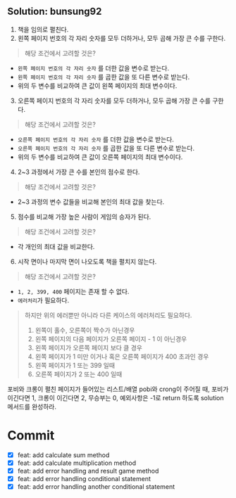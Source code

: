 ## Solution: bunsung92

1. 책을 임의로 펼친다.
2. 왼쪽 페이지 번호의 각 자리 숫자를 모두 더하거나, 모두 곱해 가장 큰 수를 구한다.
> 해당 조건에서 고려할 것은?
- `왼쪽 페이지 번호의 각 자리 숫자` 를 더한 값을 변수로 받는다.
- `왼쪽 페이지 번호의 각 자리 숫자` 를 곱한 값을 또 다른 변수로 받는다.
- 위의 두 변수를 비교하여 큰 값이 왼쪽 페이지의 최대 변수이다.
3. 오른쪽 페이지 번호의 각 자리 숫자를 모두 더하거나, 모두 곱해 가장 큰 수를 구한다.
> 해당 조건에서 고려할 것은?
- `오른쪽 페이지 번호의 각 자리 숫자` 를 더한 값을 변수로 받는다.
- `오른쪽 페이지 번호의 각 자리 숫자` 를 곱한 값을 또 다른 변수로 받는다.
- 위의 두 변수를 비교하여 큰 값이 오른쪽 페이지의 최대 변수이다.

4. 2~3 과정에서 가장 큰 수를 본인의 점수로 한다.
> 해당 조건에서 고려할 것은?
- 2~3 과정의 변수 값들을 비교해 본인의 최대 값을 찾는다.
5. 점수를 비교해 가장 높은 사람이 게임의 승자가 된다.
> 해당 조건에서 고려할 것은?
- 각 개인의 최대 값을 비교한다.
6. 시작 면이나 마지막 면이 나오도록 책을 펼치지 않는다.
> 해당 조건에서 고려할 것은?
- `1, 2, 399, 400` 페이지는 존재 할 수 없다.
- `에러처리`가 필요하다.

> 하지만 위의 에러뿐만 아니라 다른 케이스의 에러처리도 필요하다.
> 1. 왼쪽이 홀수, 오른쪽이 짝수가 아닌경우
> 2. 왼쪽 페이지의 다음 페이지가 오른쪽 페이지 - 1 이 아닌경우
> 3. 왼쪽 페이지가 오른쪽 페이지 보다 클 경우
> 4. 왼쪽 페이지가 1 미만 이거나 혹은 오른쪽 페이지가 400 초과인 경우
> 5. 왼쪽 페이지가 1 또는 399 일때
> 6. 오른쪽 페이지가 2 또는 400 일때

포비와 크롱이 펼친 페이지가 들어있는 리스트/배열 pobi와 crong이 주어질 때, 
포비가 이긴다면 1, 크롱이 이긴다면 2, 무승부는 0, 
예외사항은 -1로 return 하도록 solution 메서드를 완성하라.

# Commit
- [x] feat: add calculate sum method
- [x] feat: add calculate multiplication method 
- [x] feat: add error handling and result game method
- [x] feat: add error handling conditional statement
- [x] feat: add error handling another conditional statement
